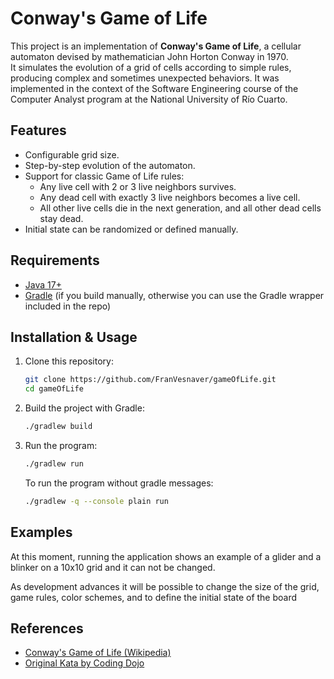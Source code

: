 # Conway's Game of Life

This project is an implementation of **Conway's Game of Life**, a cellular automaton devised by mathematician John Horton Conway in 1970.  
It simulates the evolution of a grid of cells according to simple rules, producing complex and sometimes unexpected behaviors.
It was implemented in the context of the Software Engineering course of the Computer Analyst program at the National University of Río Cuarto.
## Features
- Configurable grid size.
- Step-by-step evolution of the automaton.
- Support for classic Game of Life rules:
    - Any live cell with 2 or 3 live neighbors survives.
    - Any dead cell with exactly 3 live neighbors becomes a live cell.
    - All other live cells die in the next generation, and all other dead cells stay dead.
- Initial state can be randomized or defined manually.

## Requirements
- [Java 17+](https://adoptium.net/)
- [Gradle](https://gradle.org/) (if you build manually, otherwise you can use the Gradle wrapper included in the repo)

## Installation & Usage

1. Clone this repository:
   ```bash
   git clone https://github.com/FranVesnaver/gameOfLife.git
   cd gameOfLife
   ```
   
2. Build the project with Gradle:
   ```bash
   ./gradlew build
   ```
   
3. Run the program:
   ```bash
   ./gradlew run
   ```
   To run the program without gradle messages:
   ```bash
   ./gradlew -q --console plain run
   ```

## Examples
At this moment, running the application shows an example of a glider and a blinker on a 10x10 grid and it can not be changed.

As development advances it will be possible to change the size of the grid, game rules, color schemes, and to define the initial state of the board

## References
- [Conway's Game of Life (Wikipedia)](https://en.wikipedia.org/wiki/Conway%27s_Game_of_Life) 
- [Original Kata by Coding Dojo](https://codingdojo.org/kata/GameOfLife/)